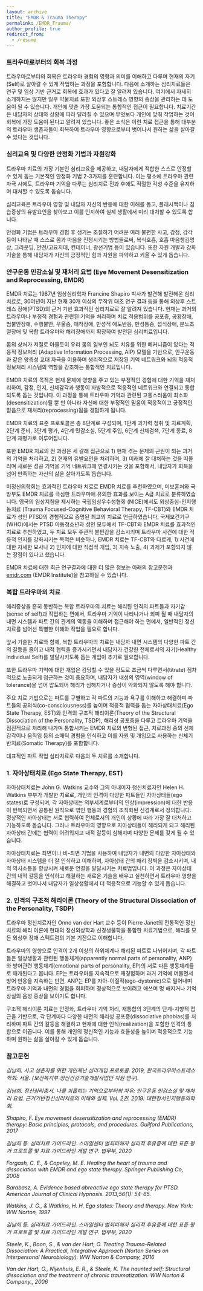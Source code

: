 ```yaml
---
layout: archive
title: "EMDR & Trauma Therapy"
permalink: /EMDR_Trauma/
author_profile: true
redirect_from:
  - /resume
---
```


### 트라우마로부터의 회복 과정

트라우마로부터의 회복은 트라우마 경험의 영향과 의미를 이해하고 다루며 현재의 자기(Self)로 살아갈 수 있게 작업하는 과정을 포함합니다. 다음에 소개하는 심리치료들은 연구 및 임상 기반 근거로 회복에 효과가 있다고 잘 알려져 있습니다. 여기에서 자세히 소개하지는 않지만 일부 약물치료 또한 외상후 스트레스 영향의 증상을 관리하는 데 도움이 될 수 있습니다. 개인에 맞춘 가장 도움되는 통합적인 접근이 필요합니다. 치료기간은 내담자의 상태와 상황에 따라 달라질 수 있으며 무엇보다 개인에 맞춰 작업하는 것이 회복에 가장 도움이 된다고 알려져 있습니다. 좋은 소식은 이런 치료 접근을 통해 대부분의 트라우마 생존자들이 회복하여 트라우마 영향으로부터 벗어나서 원하는 삶을 살아갈 수 있다는 것입니다.

### 심리교육 및 다양한 안정화 기법과 자원강화

트라우마 치료의 가장 기본인 심리교육을 제공하고, 내담자에게 적합한 스스로 안정할 수 있게 돕는 기본적인 안정화 기법 2-3가지를 훈련합니다. 이는 평소에 트라우마 관련 자극 시에도, 트라우마 기억을 다루는 심리치료 전과 후에도 적절한 각성 수준을 유지하며 대처할 수 있도록 돕습니다.  

심리교육은 트라우마 영향 및 내담자 자신의 반응에 대한 이해를 돕고, 플래시백이나 침습증상의 유발요인을 찾아보고 이를 인지하여 실제 생활에서 미리 대처할 수 있도록 합니다. 

안정화 기법은 트라우마 경험 후 생기는 조절하기 어려운 여러 불편한 사고, 감정, 감각 등이 나타날 때 스스로 몸과 마음을 진정시키는 방법들로써, 복식호흡, 호흡 마음챙김명상, 그라운딩, 안전/고요지대, 컨테이너, 광선기법 등이 있습니다.
또한 자원 개발과 강화 기술을 통해 내담자가 자신의 긍정적인 힘과 자원을 파악하고 키울 수 있게 돕습니다. 

### 안구운동 민감소실 및 재처리 요법 (Eye Movement Desensitization and Reprocessing, EMDR)

EMDR 치료는 1987년 임상심리학자 Francine Shapiro 박사가 발견해 발전해온 심리치료로, 30여년이 지난 현재 30개 이상의 무작위 대조 연구 결과 등을 통해 외상후 스트레스 장애(PTSD)의 근거 기반 효과적인 심리치료로 잘 알려져 있습니다. 현재는 과거의 트라우마나 부정적 경험과 관련된 기억을 처리하며 치료 적용범위를 공포증, 공황장애, 범불안장애, 수행불안, 우울증, 애착장애, 만성적 애도반응, 만성통증, 섭식장애, 분노조절장애 및 복합 트라우마와 해리장애까지 확장하여 발전된 심리치료입니다.

몸의 상처가 저절로 아물듯이 우리 몸의 일부인 뇌도 치유를 위한 메커니즘이 있다는 적응적 정보처리 (Adaptive Information Processing, AIP) 모델을 기반으로, 안구운동과 같은 양측성 교대 자극을 이용하며 생리적으로 저장된 기억 네트워크와 뇌의 적응적 정보처리 시스템의 역할을 강조하는 통합적인 치료입니다.

EMDR 치료의 목적은 현재 문제에 영향을 주고 있는 부정적인 경험에 대한 기억을 재처리하여, 감정, 인지, 신체감각과 행동이 자발적으로 적응적인 네트워크와 연결되고 통합되도록 돕는 것입니다. 이 과정을 통해 트라우마 기억과 관련된 고통스러움이 최소화(desensitization)될 뿐 만 아니라 자신에 대한 부정적인 믿음이 적응적이고 긍정적인 믿음으로 재처리(reprocessing)됨을 경험하게 됩니다.

EMDR 치료의 표준 프로토콜은 총 8단계로 구성되며, 1단계 과거력 청취 및 치료계획, 2단계 준비, 3단계 평가, 4단계 민감소실, 5단계 주입, 6단계 신체검색, 7단계 종료, 8단계 재평가로 이루어집니다.

또한 EMDR 치료의 전 과정은 세 갈래 접근으로 1) 현재 겪는 문제의 근원이 되는 과거의 기억을 처리하고, 2) 현재의 유발요인을 처리하며, 3) 미래에 잘 대처하는 것을 떠올리며 새로운 성공 기억을 기억 네트워크에 연결시키는 것을 포함해서, 내담자가 회복을 넘어 만족하는 자신의 삶을 살아가도록 돕습니다.

미정신의학회는 효과적인 트라우마 치료로 EMDR 치료를 추천하였으며, 미보훈처와 국방부도 EMDR 치료를 극심한 트라우마에 유의한 효과를 보이는 A급 치료로 분류하였습니다. 영국의 임상지침을 제시하는 국립임상우수성협회 (NICE)에서도 외상중심-인지행동치료 (Trauma Focused-Cognitive Behavioral Therapy, TF-CBT)와 EMDR 치료가 성인 PTSD의 경험적으로 증명된 최고의 치료로 언급하였습니다. 국제보건기구(WHO)에서는 PTSD 아동청소년과 성인 모두에서 TF-CBT와 EMDR 치료를 효과적인 치료로 추천하였고, 두 치료 모두 주관적 불편감을 감소시키며 트라우마 사건에 대한 적응적 인지를 강화시키는 목적은 비슷하나, EMDR 치료는 TF-CBT와 다르게, 1) 사건에 대한 자세한 묘사나 2) 인지에 대한 직접적 개입, 3) 지속 노출, 4) 과제가 포함되지 않는 장점이 있다고 했습니다.

EMDR 치료에 대한 최근 연구결과에 대한 더 많은 정보는 아래의 참고문헌과 [emdr.com](https://www.emdr.com/) (EMDR Institute)을 참고하실 수 있습니다.

### 복합 트라우마의 치료 

해리증상을 흔히 동반하는 복합 트라우마의 치료는 해리된 인격의 파트들과 자기감(sense of self)과 작업하는 면에서, 트라우마 기억이 나타나거나 회피 될 때 내담자의 내면 시스템과 파트 간의 관계의 역동을 이해하며 접근해야 하는 면에서, 일반적인 정신치료를 넘어선 특별한 이해와 작업을 필요로 합니다. 

앞서 기술한 치료와 함께, 복합 트라우마의 치료는 내담자 내면 시스템의 다양한 파트 간의 갈등을 줄이고 내적 협력을 증가시키면서 내담자가 건강한 전체로서의 자기(Healthy Individual Self)를 발달시키도록 돕는 개입이 추가로 필요합니다.

또한 트라우마 기억에 대한 개입은 감당할 수 있을 정도로 조금씩 다루면서(titrate) 점차적으로 노출되게 접근하는 것이 중요하며, 내담자가 내성의 영역(window of tolerance)을 넘어 압도되어 해리가 심해지거나 증상이 악화되지 않도록 해야 합니다.

주요 치료 기법으로는 파트를 구별하고 각 파트의 기능과 욕구를 이해하고 해결하며 파트들의 공의식(co-consciousness)를 높이며 적응적 협력을 돕는 자아상태치료(Ego State Therapy, EST)와 인격의 구조적 해리이론(Theory of the Structural Dissociation of the Personality, TSDP), 해리성 공포증을 다루고 트라우마 기억을 점진적으로 처리해 나가며 통합시키는 EMDR 치료의 변형된 접근, 치료과정 중의 신체감각이나 움직임 등의 소매틱 경험을 인식하고 이를 자원 및 개입으로 사용하는 신체기반치료(Somatic Therapy)를 포함합니다.

대표적인 파트 작업 심리치료로 다음의 두 치료를 소개합니다. 

### 1. 자아상태치료 (Ego State Therapy, EST) 

자아상태치료는 John G. Watkins 교수와 그의 아내이자 정신치료자인 Helen H. Watkins 부부가 개발한 치료로, 개인의 인격이 다양한 파트들인 자아상태들(ego states)로 구성되며, 각 자아상태는 외부세계로부터의 인상(impression)에 대한 반응이 반복되면서 공통된 원칙으로 엮인 행동과 경험의 조직화된 신경계로서 정의합니다. 정상적인 자아상태는 서로 협력하여 전체로서의 개인이 상황에 따라 가장 잘 대처하고 기능하도록 돕습니다. 그러나 트라우마의 영향으로 자아상태들이 해리되게 되고 해리된 자아상태 간에는 협력이 어려워지고 내적 갈등이 심해지며 다양한 문제를 갖게 될 수 있습니다.

자아상태치료는 최면이나 비-최면 기법을 사용하여 내담자가 내면의 다양한 자아상태와 자아상태 시스템을 더 잘 인식하고 이해하며, 자아상태 간의 해리 장벽을 감소시키며, 내적 의사소통을 향상시켜 새로운 연결을 발달시키는 치료법입니다. 이 과정은 자아상태 간의 내적 갈등을 인식하고 해결하는 새로운 기술을 배우고 실천하면서 트라우마 영향을 해결하고 벗어나서 내담자가 일상생활에서 더 적응적으로 기능할 수 있게 돕습니다.

### 2. 인격의 구조적 해리이론 (Theory of the Structural Dissociation of the Personality, TSDP)

트라우마 정신치료자인 Onno van der Hart 교수 등이 Pierre Janet의 전통적인 정신치료의 해리 이론에 현대의 정신외상학과 신경생물학을 통합한 치료기법으로, 해리를 모든 외상후 장애 스펙트럼의 기본 기전으로 이해합니다. 

트라우마의 영향으로 인격이 2개 이상의 하위체계나 해리된 파트로 나뉘어지며, 각 파트들은 일상생활과 관련된 행동체계(apparently normal parts of personality, ANP)와 방어관련 행동체계(emotional parts of personality, EP)의 서로 다른 행동체계들로 매개된다고 봅니다. EP는 트라우마를 지속적으로 재경험하며 과거 기억에 머물면서 방어 반응을 지속하는 반면, ANP는 EP를 자아-이질적(ego-dystonic)으로 밀어내며 트라우마 기억과 내면의 경험을 회피하며 정상적으로 보이려고 애쓰며 멍 해지거나 기억 상실의 음성 증상을 보이기도 합니다.

구조적 해리이론 치료는 안정화, 트라우마 기억 처리, 재통합의 3단계의 단계-지향적 접근을 기반으로, 각 단계마다 다양한 내면의 해리성 공포증(dissociative phobias)를 처리하며 파트 간의 갈등을 해결하고 현재에 대한 인식(realization)을 포함한 인격의 통합으로 이끕니다. 이를 통해 개인의 정신적인 기능과 효율성을 높이며 적응적으로 기능하며 원하는 삶을 살아갈 수 있게 돕습니다.

### 참고문헌

_김남희. 사고 생존자를 위한 개인재난 심리개입 프로토콜. 2019, 한국트라우마스트레스학회: 서울. (보건복지부 정신건강기술개발사업단 지원 연구)._

_김남희. 정신심리총서. 나를 괴롭히는 기억으로부터의 자유: 안구운동 민감소실 및 재처리 요법. 근거기반정신심리치료의 이해와 실제. Vol. 2권. 2019: 대한정서인지행동의학회._

_Shapiro, F. Eye movement desensitization and reprocessing (EMDR) therapy: Basic principles, protocols, and procedures. Guilford Publications, 2017_

_김남희 등. 심리치료 가이드라인. 스마일센터 범죄피해자 심리적 후유증에 대한 표준 평가 프로토콜 및 치료 가이드라인 개발 연구. 법무부, 2020_

_Forgash, C. E., & Copeley, M. E. Healing the heart of trauma and dissociation with EMDR and ego state therapy. Springer Publishing Co, 2008_

_Barabasz, A. Evidence based abreactive ego state therapy for PTSD. American Journal of Clinical Hypnosis. 2013;56(1): 54-65._

_Watkins, J. G., & Watkins, H. H. Ego states: Theory and therapy. New York: WW Norton, 1997_

_김남희 등. 심리치료 가이드라인. 스마일센터 범죄피해자 심리적 후유증에 대한 표준 평가 프로토콜 및 치료 가이드라인 개발 연구. 법무부, 2020_

_Steele, K., Boon, S., & van der Hart, O. Treating Trauma-Related Dissociation: A Practical, Integrative Approach (Norton Series on Interpersonal Neurobiology). WW Norton & Company, 2016_

_Van der Hart, O., Nijenhuis, E. R., & Steele, K. The haunted self: Structural dissociation and the treatment of chronic traumatization. WW Norton & Company., 2006_
